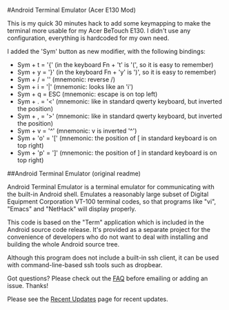 #Android Terminal Emulator (Acer E130 Mod)

This is my quick 30 minutes hack to add some keymapping to make the terminal more usable for my Acer BeTouch E130. I didn't use any configuration, everything is hardcoded for my own need.

I added the 'Sym' button as new modifier, with the following bindings:


  * Sym + t = '{' (in the keyboard Fn + 't' is '(', so it is easy to remember)
  * Sym + y = '}' (in the keyboard Fn + 'y' is ')', so it is easy to remember)
  * Sym + / = '\' (mnemonic: reverse /)
  * Sym + i = '|' (mnemonic: looks like an 'i')
  * Sym + q = ESC (mnemonic: escape is on top left)
  * Sym + . =  '<' (mnemonic: like in standard qwerty keyboard, but inverted the position)
  * Sym + , =  '>' (mnemonic: like in standard qwerty keyboard, but inverted the position)
  * Sym + v =  '^' (mnemonic: v is inverted '^') 
  * Sym + 'o'  = '[' (mnemonic: the position of [ in standard keyboard is on top right)
  * Sym + 'p'  = ']' (mnemonic: the position of ] in standard keyboard is on top right)
  
  

##Android Terminal Emulator (original readme)

Android Terminal Emulator is a terminal emulator for communicating with the built-in Android shell. Emulates a reasonably large subset of Digital Equipment Corporation VT-100 terminal codes, so that programs like "vi", "Emacs" and "NetHack" will display properly.

This code is based on the "Term" application which is included in the Android source code release. It's provided as a separate project for the convenience of developers who do not want to deal with installing and building the whole Android source tree.

Although this program does not include a built-in ssh client, it can be used with command-line-based ssh tools such as dropbear.

Got questions? Please check out the [FAQ](http://github.com/jackpal/Android-Terminal-Emulator/wiki/Frequently-Asked-Questions) before emailing or adding an issue. Thanks!

Please see the [Recent Updates](http://github.com/jackpal/Android-Terminal-Emulator/wiki/Recent-Updates)
page for recent updates.
